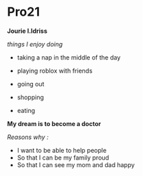 # Pro21
**Jourie I.Idriss**

*things I enjoy doing*


- taking a nap in the middle of the day

- playing roblox with friends 

 - going out 

- shopping

- eating
  

**My dream is to become a doctor**

  *Reasons why :*
 - I want to be able to help people
 - So that I can be my family proud
 - So that I can see my mom and dad happy
